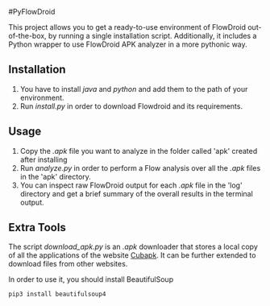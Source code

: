 #PyFlowDroid

This project allows you to get a ready-to-use environment of FlowDroid out-of-the-box, by running a single installation script. Additionally, it includes a Python wrapper to use FlowDroid APK analyzer in a more pythonic way. 


## Installation

1. You have to install *java* and *python* and add them to the path of your environment.
2. Run *install.py* in order to download Flowdroid and its requirements.

## Usage

1. Copy the *.apk* file you want to analyze in the folder called 'apk' created after installing
2. Run *analyze.py* in order to perform a Flow analysis over all the *.apk* files in the 'apk' directory.
3. You can inspect raw FlowDroid output for each *.apk* file in the 'log' directory and get a brief summary of the overall results in the terminal output.

## Extra Tools

The script *download_apk.py* is an *.apk* downloader that stores a local copy of all the applications of the website [Cubapk](https://cubapk.com/). It can be further extended to download files from other websites.

In order to use it, you should install BeautifulSoup 
```
pip3 install beautifulsoup4
```

